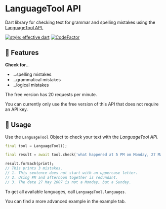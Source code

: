 # LanguageTool API

Dart library for checking text for grammar and spelling mistakes using the [LanguageTool API.](https://languagetool.org)

[![style: effective dart](https://img.shields.io/badge/style-effective_dart-40c4ff.svg)](https://pub.dev/packages/effective_dart) [![CodeFactor](https://www.codefactor.io/repository/github/roundedinfinity/languagetool_api/badge)](https://www.codefactor.io/repository/github/roundedinfinity/languagetool_api)

## 🚀 Features

**Check for**...

- ...spelling mistakes
- ...grammatical mistakes
- ...logical mistakes

The free version has 20 requests per minute.

You can currently only use the free version of this API that does not require an API key.

## 🧪 Usage

Use the `LanguageTool` Object to check your text with the _LanguageTool API_.

```dart
final tool = LanguageTool();

final result = await tool.check('what happened at 5 PM on Monday, 27 May 2007?')

result.forEach(print);
// This prints 3 mistakes.
// 1. This sentence does not start with an uppercase letter.
// 2. Using PM and afternoon together is redundant.
// 3. The date 27 May 2007 is not a Monday, but a Sunday.
```

To get all available languages, call `LanguageTool.languages`.

You can find a more advanced example in the example tab.
